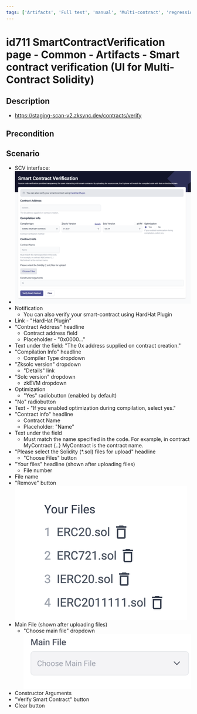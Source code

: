 ```yaml
---
tags: ['Artifacts', 'Full test', 'manual', 'Multi-contract', 'regression', 'Smart Contract Verification page', 'ZKF-2841', 'Active']
---
```


# id711 SmartContractVerification page - Common - Artifacts - Smart contract verification (UI for Multi-Contract Solidity)

## Description
  - https://staging-scan-v2.zksync.dev/contracts/verify

## Precondition


## Scenario
- SCV interface:
- ![Screenshot](../../../../static/img/screenshots/common/SmartContractVerification/id711_1.png)
- Notification
    - You can also verify your smart-contract using HardHat Plugin
- Link - "HardHat Plugin"
- "Contract Address" headline
    - Contract address field
    - Placeholder - "0x0000..."
- Text under the field: "The 0x address supplied on contract creation."
- "Compilation Info" headline
    - Compiler Type dropdown
- "Zksolc version" dropdown
    - "Details" link
- "Solc version" dropdown
    - zkEVM dropdown
- Optimization
    - "Yes" radiobutton (enabled by default)
- "No" radiobutton
- Text - "If you enabled optimization during compilation, select yes."
- "Contract info" headline
    - Contract Name
    - Placeholder: "Name"
- Text under the field
    - Must match the name specified in the code. For example, in contract MyContract \{..\} MyContract is the contract name.
- "Please select the Solidity (*.sol) files for upload" headline
    - "Choose Files" button
- "Your files" headline (shown after uploading files)
    - File number
- File name
- "Remove" button
  ![Screenshot](../../../../static/img/screenshots/common/SmartContractVerification/id711_2.png)
- Main File (shown after uploading files)
    - "Choose main file" dropdown
      ![Screenshot](../../../../static/img/screenshots/common/SmartContractVerification/id711_3.png)
- Constructor Arguments
- "Verify Smart Contract" button
- Clear button
